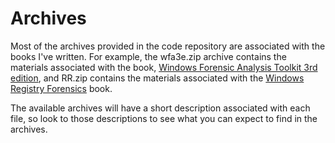 # Archives #

Most of the archives provided in the code repository are associated with the books I've written.  For example, the wfa3e.zip archive contains the materials associated with the book, [Windows Forensic Analysis Toolkit 3rd edition](http://www.amazon.com/Windows-Forensic-Analysis-Toolkit-Third/dp/1597497274/ref=sr_1_1?s=books&ie=UTF8&qid=1342573478&sr=1-1&keywords=carvey), and RR.zip contains the materials associated with the [Windows Registry Forensics](http://www.amazon.com/Windows-Registry-Forensics-Advanced-Forensic/dp/1597495808/ref=sr_1_2?s=books&ie=UTF8&qid=1342573478&sr=1-2&keywords=carvey) book.

The available archives will have a short description associated with each file, so look to those descriptions to see what you can expect to find in the archives.
